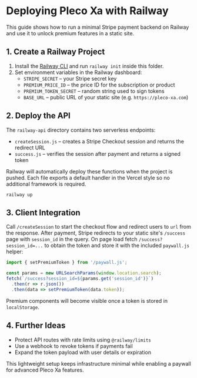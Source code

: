 # Deploying Pleco Xa with Railway

This guide shows how to run a minimal Stripe payment backend on Railway and use it to unlock premium features in a static site.

## 1. Create a Railway Project

1. Install the [Railway CLI](https://docs.railway.app/cli/install) and run `railway init` inside this folder.
2. Set environment variables in the Railway dashboard:
   - `STRIPE_SECRET` – your Stripe secret key
   - `PREMIUM_PRICE_ID` – the price ID for the subscription or product
   - `PREMIUM_TOKEN_SECRET` – random string used to sign tokens
   - `BASE_URL` – public URL of your static site (e.g. `https://pleco-xa.com`)

## 2. Deploy the API

The `railway-api` directory contains two serverless endpoints:

- `createSession.js` – creates a Stripe Checkout session and returns the redirect URL
- `success.js` – verifies the session after payment and returns a signed token

Railway will automatically deploy these functions when the project is pushed. Each file exports a default handler in the Vercel style so no additional framework is required.

```
railway up
```

## 3. Client Integration

Call `/createSession` to start the checkout flow and redirect users to `url` from the response. After payment, Stripe redirects to your static site's `/success` page with `session_id` in the query. On page load fetch `/success?session_id=...` to obtain the token and store it with the included `paywall.js` helper:

```javascript
import { setPremiumToken } from '/paywall.js';

const params = new URLSearchParams(window.location.search);
fetch(`/success?session_id=${params.get('session_id')}`)
  .then(r => r.json())
  .then(data => setPremiumToken(data.token));
```

Premium components will become visible once a token is stored in `localStorage`.

## 4. Further Ideas

- Protect API routes with rate limits using `@railway/limits`
- Use a webhook to revoke tokens if payments fail
- Expand the token payload with user details or expiration

This lightweight setup keeps infrastructure minimal while enabling a paywall for advanced Pleco Xa features.
